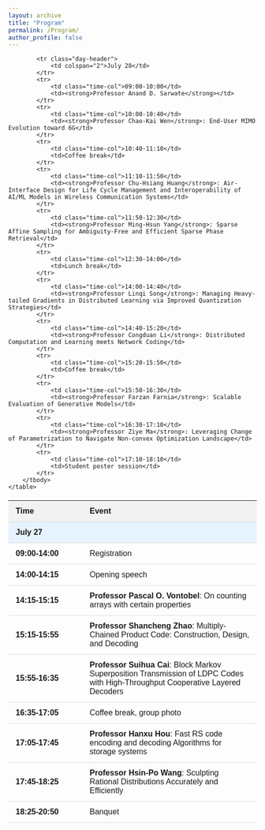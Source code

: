 ```yaml
---
layout: archive
title: "Program"
permalink: /Program/
author_profile: false
---
```




<!DOCTYPE html>
<html>
<head>
    <style>
        table {
            width: 100%;
            border-collapse: collapse;
            font-family: Arial, sans-serif;
            margin: 20px 0;
        }
        th, td {
            padding: 12px 15px;
            text-align: left;
            border-bottom: 1px solid #ddd;
        }
        th {
            background-color: #f2f2f2;
            font-weight: bold;
        }
        tr.day-header {
            background-color: #e6f3ff;
            font-weight: bold;
        }
        tr:hover {
            background-color: #f5f5f5;
        }
        .time-col {
            width: 120px;
            font-weight: bold;
        }
    </style>
</head>
<body>
    <table>
        <thead>
            <tr>
                <th>Time</th>
                <th>Event</th>
            </tr>
        </thead>
        <tbody>
            <tr class="day-header">
                <td colspan="2">July 27</td>
            </tr>
            <tr>
                <td class="time-col">09:00-14:00</td>
                <td>Registration</td>
            </tr>
            <tr>
                <td class="time-col">14:00-14:15</td>
                <td>Opening speech</td>
            </tr>
            <tr>
                <td class="time-col">14:15-15:15</td>
                <td><strong>Professor Pascal O. Vontobel</strong>: On counting arrays with certain properties</td>
            </tr>
            <tr>
                <td class="time-col">15:15-15:55</td>
                <td><strong>Professor Shancheng Zhao</strong>: Multiply-Chained Product Code: Construction, Design, and Decoding</td>
            </tr>
            <tr>
                <td class="time-col">15:55-16:35</td>
                <td><strong>Professor Suihua Cai</strong>: Block Markov Superposition Transmission of LDPC Codes with High-Throughput Cooperative Layered Decoders</td>
            </tr>
            <tr>
                <td class="time-col">16:35-17:05</td>
                <td>Coffee break, group photo</td>
            </tr>
            <tr>
                <td class="time-col">17:05-17:45</td>
                <td><strong>Professor Hanxu Hou</strong>: Fast RS code encoding and decoding Algorithms for storage systems</td>
            </tr>
            <tr>
                <td class="time-col">17:45-18:25</td>
                <td><strong>Professor Hsin-Po Wang</strong>: Sculpting Rational Distributions Accurately and Efficiently</td>
            </tr>
            <tr>
                <td class="time-col">18:25-20:50</td>
                <td>Banquet</td>
            </tr>

            <tr class="day-header">
                <td colspan="2">July 28</td>
            </tr>
            <tr>
                <td class="time-col">09:00-10:00</td>
                <td><strong>Professor Anand D. Sarwate</strong></td>
            </tr>
            <tr>
                <td class="time-col">10:00-10:40</td>
                <td><strong>Professor Chao-Kai Wen</strong>: End-User MIMO Evolution toward 6G</td>
            </tr>
            <tr>
                <td class="time-col">10:40-11:10</td>
                <td>Coffee break</td>
            </tr>
            <tr>
                <td class="time-col">11:10-11:50</td>
                <td><strong>Professor Chu-Hsiang Huang</strong>: Air-Interface Design for Life Cycle Management and Interoperability of AI/ML Models in Wireless Communication Systems</td>
            </tr>
            <tr>
                <td class="time-col">11:50-12:30</td>
                <td><strong>Professor Ming-Hsun Yang</strong>: Sparse Affine Sampling for Ambiguity-Free and Efficient Sparse Phase Retrieval</td>
            </tr>
            <tr>
                <td class="time-col">12:30-14:00</td>
                <td>Lunch break</td>
            </tr>
            <tr>
                <td class="time-col">14:00-14:40</td>
                <td><strong>Professor Linqi Song</strong>: Managing Heavy-tailed Gradients in Distributed Learning via Improved Quantization Strategies</td>
            </tr>
            <tr>
                <td class="time-col">14:40-15:20</td>
                <td><strong>Professor Congduan Li</strong>: Distributed Computation and Learning meets Network Coding</td>
            </tr>
            <tr>
                <td class="time-col">15:20-15:50</td>
                <td>Coffee break</td>
            </tr>
            <tr>
                <td class="time-col">15:50-16:30</td>
                <td><strong>Professor Farzan Farnia</strong>: Scalable Evaluation of Generative Models</td>
            </tr>
            <tr>
                <td class="time-col">16:30-17:10</td>
                <td><strong>Professor Ziye Ma</strong>: Leveraging Change of Parametrization to Navigate Non-convex Optimization Landscape</td>
            </tr>
            <tr>
                <td class="time-col">17:10-18:10</td>
                <td>Student poster session</td>
            </tr>
        </tbody>
    </table>
</body>
</html>
